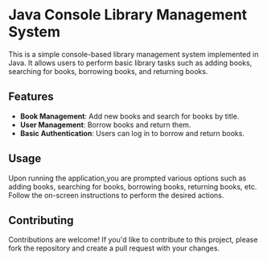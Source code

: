 # Java Console Library Management System

This is a simple console-based library management system implemented in Java. It allows users to perform basic library tasks such as adding books, searching for books, borrowing books, and returning books.

## Features

- **Book Management**: Add new books and search for books by title.
- **User Management**: Borrow books and return them.
- **Basic Authentication**: Users can log in to borrow and return books.

## Usage

Upon running the application,you are prompted various options such as adding books, searching for books, borrowing books, returning books, etc.
Follow the on-screen instructions to perform the desired actions.

## Contributing

Contributions are welcome! If you'd like to contribute to this project, please fork the repository and create a pull request with your changes.
